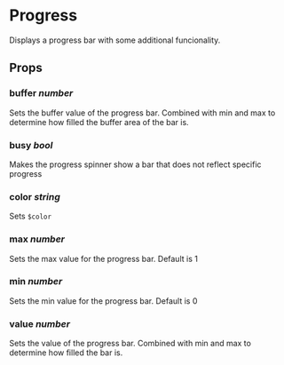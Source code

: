 # Progress
Displays a progress bar with some additional funcionality.

## Props

### buffer _number_
Sets the buffer value of the progress bar. Combined with min and max to
determine how filled the buffer area of the bar is.

### busy _bool_
Makes the progress spinner show a bar that does not reflect specific progress

### color _string_
Sets `$color`

### max _number_
Sets the max value for the progress bar. Default is 1

### min _number_
Sets the min value for the progress bar. Default is 0

### value _number_
Sets the value of the progress bar. Combined with min and max to determine how
filled the bar is.
